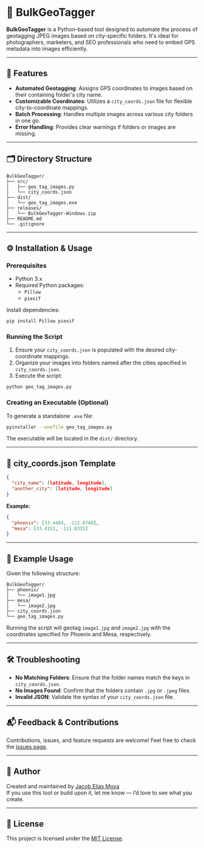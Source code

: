 # 📍 BulkGeoTagger

**BulkGeoTagger** is a Python-based tool designed to automate the process of geotagging JPEG images based on city-specific folders. It's ideal for photographers, marketers, and SEO professionals who need to embed GPS metadata into images efficiently.

---

## 🚀 Features

- **Automated Geotagging**: Assigns GPS coordinates to images based on their containing folder's city name.
- **Customizable Coordinates**: Utilizes a `city_coords.json` file for flexible city-to-coordinate mappings.
- **Batch Processing**: Handles multiple images across various city folders in one go.
- **Error Handling**: Provides clear warnings if folders or images are missing.

---

## 🗂️ Directory Structure

```
BulkGeoTagger/
├── src/
│   ├── geo_tag_images.py
│   └── city_coords.json
├── dist/
│   └── geo_tag_images.exe
├── releases/
│   └── BulkGeoTagger-Windows.zip
├── README.md
└── .gitignore
```

---

## ⚙️ Installation & Usage

### Prerequisites

- Python 3.x
- Required Python packages:
  - `Pillow`
  - `piexif`

Install dependencies:

```bash
pip install Pillow piexif
```

### Running the Script

1. Ensure your `city_coords.json` is populated with the desired city-coordinate mappings.
2. Organize your images into folders named after the cities specified in `city_coords.json`.
3. Execute the script:

```bash
python geo_tag_images.py
```

### Creating an Executable (Optional)

To generate a standalone `.exe` file:

```bash
pyinstaller --onefile geo_tag_images.py
```

The executable will be located in the `dist/` directory.

---

## 📄 city_coords.json Template

```json
{
  "city_name": [latitude, longitude],
  "another_city": [latitude, longitude]
}
```

**Example:**

```json
{
  "phoenix": [33.4484, -112.0740],
  "mesa": [33.4152, -111.8315]
}
```

---

## 🧪 Example Usage

Given the following structure:

```
BulkGeoTagger/
├── phoenix/
│   └── image1.jpg
├── mesa/
│   └── image2.jpg
├── city_coords.json
└── geo_tag_images.py
```

Running the script will geotag `image1.jpg` and `image2.jpg` with the coordinates specified for Phoenix and Mesa, respectively.

---

## 🛠️ Troubleshooting

- **No Matching Folders**: Ensure that the folder names match the keys in `city_coords.json`.
- **No Images Found**: Confirm that the folders contain `.jpg` or `.jpeg` files.
- **Invalid JSON**: Validate the syntax of your `city_coords.json` file.

---

## 📬 Feedback & Contributions

Contributions, issues, and feature requests are welcome! Feel free to check the [issues page](https://github.com/jacobEliasMoya/BulkGeoTagger/issues).

---

## 👤 Author

Created and maintained by [Jacob Elias Moya](https://github.com/jacobEliasMoya)  
If you use this tool or build upon it, let me know — I’d love to see what you create.

---

## 📄 License

This project is licensed under the [MIT License](LICENSE).
